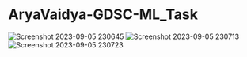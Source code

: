 # AryaVaidya-GDSC-ML_Task
![Screenshot 2023-09-05 230645](https://github.com/AryaVaidya13/AryaVaidya-GDSC-ML_Task/assets/144160094/9e586113-fd5d-40ef-bc33-7a52c46ba153)
![Screenshot 2023-09-05 230713](https://github.com/AryaVaidya13/AryaVaidya-GDSC-ML_Task/assets/144160094/efc13bac-a1f7-4d4c-8097-86837c4f20ab)
![Screenshot 2023-09-05 230723](https://github.com/AryaVaidya13/AryaVaidya-GDSC-ML_Task/assets/144160094/ad4ffe69-86d5-4d6f-9064-2aeb9af39932)

